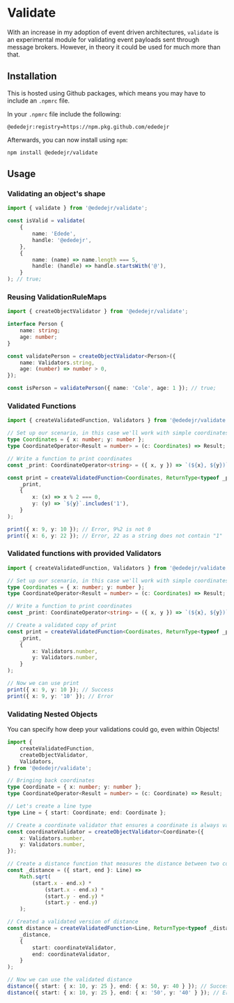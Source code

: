 # Validate

With an increase in my adoption of event driven architectures, `validate` is an experimental module for validating event payloads sent through message brokers. However, in theory it could be used for much more than that.

## Installation

This is hosted using Github packages, which means you may have to include an `.npmrc` file.

In your `.npmrc` file include the following:

```
@ededejr:registry=https://npm.pkg.github.com/ededejr
```

Afterwards, you can now install using `npm`:

```
npm install @ededejr/validate
```

## Usage

### Validating an object's shape

```ts
import { validate } from '@ededejr/validate';

const isValid = validate(
	{
		name: 'Edede',
		handle: '@ededejr',
	},
	{
		name: (name) => name.length === 5,
		handle: (handle) => handle.startsWith('@'),
	}
); // true;
```

### Reusing ValidationRuleMaps

```ts
import { createObjectValidator } from '@ededejr/validate';

interface Person {
	name: string;
	age: number;
}

const validatePerson = createObjectValidator<Person>({
	name: Validators.string,
	age: (number) => number > 0,
});

const isPerson = validatePerson({ name: 'Cole', age: 1 }); // true;
```

### Validated Functions

```ts
import { createValidatedFunction, Validators } from '@ededejr/validate';

// Set up our scenario, in this case we'll work with simple coordinates
type Coordinates = { x: number; y: number };
type CoordinateOperator<Result = number> = (c: Coordinates) => Result;

// Write a function to print coordinates
const _print: CoordinateOperator<string> = ({ x, y }) => `(${x}, ${y})`;

const print = createValidatedFunction<Coordinates, ReturnType<typeof _print>>(
	_print,
	{
		x: (x) => x % 2 === 0,
		y: (y) => `${y}`.includes('1'),
	}
);

print({ x: 9, y: 10 }); // Error, 9%2 is not 0
print({ x: 6, y: 22 }); // Error, 22 as a string does not contain "1"
```

### Validated functions with provided Validators

```ts
import { createValidatedFunction, Validators } from '@ededejr/validate';

// Set up our scenario, in this case we'll work with simple coordinates
type Coordinates = { x: number; y: number };
type CoordinateOperator<Result = number> = (c: Coordinates) => Result;

// Write a function to print coordinates
const _print: CoordinateOperator<string> = ({ x, y }) => `(${x}, ${y})`;

// Create a validated copy of print
const print = createValidatedFunction<Coordinates, ReturnType<typeof _print>>(
	_print,
	{
		x: Validators.number,
		y: Validators.number,
	}
);

// Now we can use print
print({ x: 9, y: 10 }); // Success
print({ x: 9, y: '10' }); // Error
```

### Validating Nested Objects

You can specify how deep your validations could go, even within Objects!

```ts
import {
	createValidatedFunction,
	createObjectValidator,
	Validators,
} from '@ededejr/validate';

// Bringing back coordinates
type Coordinate = { x: number; y: number };
type CoordinateOperator<Result = number> = (c: Coordinate) => Result;

// Let's create a line type
type Line = { start: Coordinate; end: Coordinate };

// Create a coordinate validator that ensures a coordinate is always valid
const coordinateValidator = createObjectValidator<Coordinate>({
	x: Validators.number,
	y: Validators.number,
});

// Create a distance function that measures the distance between two coordinates
const _distance = ({ start, end }: Line) =>
	Math.sqrt(
		(start.x - end.x) *
			(start.x - end.x) *
			(start.y - end.y) *
			(start.y - end.y)
	);

// Created a validated version of distance
const distance = createValidatedFunction<Line, ReturnType<typeof _distance>>(
	_distance,
	{
		start: coordinateValidator,
		end: coordinateValidator,
	}
);

// Now we can use the validated distance
distance({ start: { x: 10, y: 25 }, end: { x: 50, y: 40 } }); // Success
distance({ start: { x: 10, y: 25 }, end: { x: '50', y: '40' } }); // Error
```

